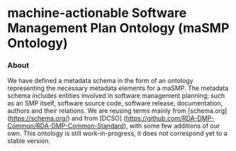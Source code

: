 # machine-actionable Software Management Plan Ontology (maSMP Ontology)

<h3>About</h3>

We have defined a metadata schema in the form of an ontology representing the necessary metadata elements for a maSMP. The metadata schema includes entities involved in software management planning; such as an SMP itself, software source code, software release, documentation, authors and their relations. We are reusing terms mainly from [schema.org] (https://schema.org/) and from [DCSO] (https://github.com/RDA-DMP-Common/RDA-DMP-Common-Standard), with some few additions of our own. This ontology is still work-in-progress, it does not correspond yet to a stable version.
